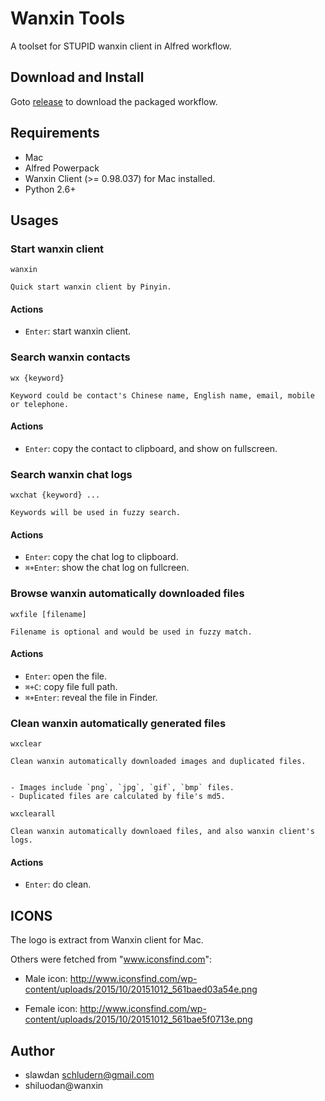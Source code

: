 Wanxin Tools
===============

A toolset for STUPID wanxin client in Alfred workflow.

Download and Install
---------------------

Goto [release](https://github.com/slawdan/wxcontact_workflow/releases) to download the packaged workflow.


Requirements
----------------

- Mac
- Alfred Powerpack
- Wanxin Client (>= 0.98.037) for Mac installed.
- Python 2.6+


Usages
-----------

### Start wanxin client

`wanxin`

    Quick start wanxin client by Pinyin.

#### Actions

 - `Enter`: start wanxin client.


### Search wanxin contacts

`wx {keyword}`

    Keyword could be contact's Chinese name, English name, email, mobile or telephone.

#### Actions

 - `Enter`: copy the contact to clipboard, and show on fullscreen. 

### Search wanxin chat logs

`wxchat {keyword} ...`

    Keywords will be used in fuzzy search.

#### Actions

 - `Enter`: copy the chat log to clipboard.
 - `⌘+Enter`: show the chat log on fullcreen.

### Browse wanxin automatically downloaded files

`wxfile [filename]`

    Filename is optional and would be used in fuzzy match.

#### Actions

 - `Enter`: open the file.
 - `⌘+C`: copy file full path.
 - `⌘+Enter`: reveal the file in Finder.

### Clean wanxin automatically generated files

`wxclear`

    Clean wanxin automatically downloaded images and duplicated files.


    - Images include `png`, `jpg`, `gif`, `bmp` files.
    - Duplicated files are calculated by file's md5.

`wxclearall`

    Clean wanxin automatically downloaed files, and also wanxin client's logs.

#### Actions

 - `Enter`: do clean.


ICONS
----------

The logo is extract from Wanxin client for Mac.

Others were fetched from "www.iconsfind.com":

 - Male icon: http://www.iconsfind.com/wp-content/uploads/2015/10/20151012_561baed03a54e.png

 - Female icon: http://www.iconsfind.com/wp-content/uploads/2015/10/20151012_561bae5f0713e.png


Author
--------

 - slawdan <schludern@gmail.com>
 - shiluodan@wanxin

